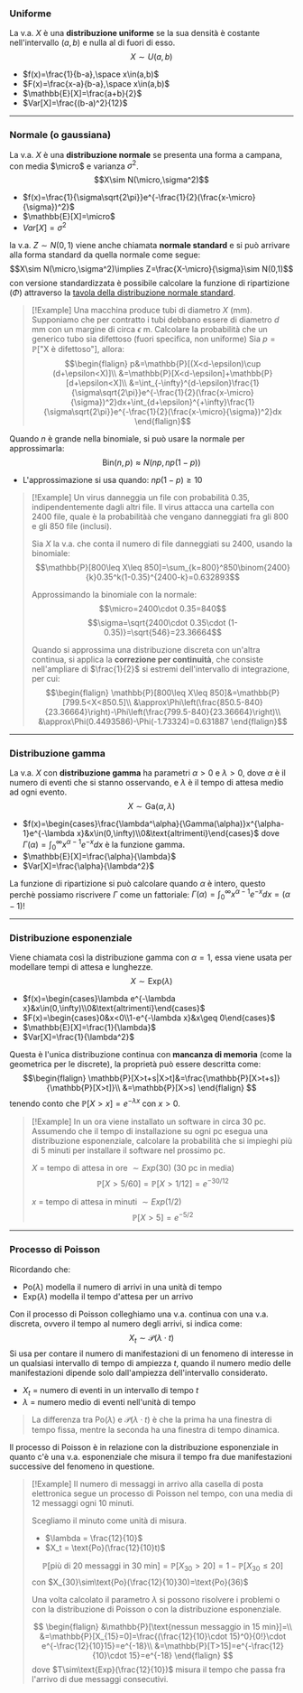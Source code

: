 ### Uniforme
La v.a. $X$ è una **distribuzione uniforme** se la sua densità è costante nell'intervallo $(a,b)$ e nulla al di fuori di esso.
$$X\sim U(a,b)$$
- $f(x)=\frac{1}{b-a},\space x\in(a,b)$
- $F(x)=\frac{x-a}{b-a},\space x\in(a,b)$
- $\mathbb{E}[X]=\frac{a+b}{2}$
- $Var[X]=\frac{(b-a)^2}{12}$
---
### Normale (o gaussiana)
La v.a. $X$ è una **distribuzione normale** se presenta una forma a campana, con media $\micro$ e varianza $\sigma^2$.
$$X\sim N(\micro,\sigma^2)$$
- $f(x)=\frac{1}{\sigma\sqrt{2\pi}}e^{-\frac{1}{2}(\frac{x-\micro}{\sigma})^2}$
- $\mathbb{E}[X]=\micro$
- $Var[X]=\sigma^2$

la v.a. $Z\sim N(0,1)$ viene anche chiamata **normale standard** e si può arrivare alla forma standard da quella normale come segue:
$$X\sim N(\micro,\sigma^2)\implies Z=\frac{X-\micro}{\sigma}\sim N(0,1)$$
con versione standardizzata è possibile calcolare la funzione di ripartizione ($\Phi$) attraverso la [tavola della distribuzione normale standard](https://www.sjsu.edu/faculty/gerstman/EpiInfo/z-table.htm).

>[!Example]
>Una macchina produce tubi di diametro $X$ (mm).
>Supponiamo che per contratto i tubi debbano essere di diametro $d$ mm con un margine di circa $\epsilon$ m.
>Calcolare la probabilità che un generico tubo sia difettoso (fuori specifica, non uniforme)
>Sia $p=\mathbb{P}[\text{"X è difettoso"}]$, allora:
>$$\begin{flalign}
>p&=\mathbb{P}[(X<d-\epsilon)\cup (d+\epsilon<X)]\\
>&=\mathbb{P}[X<d-\epsilon]+\mathbb{P}[d+\epsilon<X]\\
>&=\int_{-\infty}^{d-\epsilon}\frac{1}{\sigma\sqrt{2\pi}}e^{-\frac{1}{2}(\frac{x-\micro}{\sigma})^2}dx+\int_{d+\epsilon}^{+\infty}\frac{1}{\sigma\sqrt{2\pi}}e^{-\frac{1}{2}(\frac{x-\micro}{\sigma})^2}dx
>\end{flalign}$$

Quando $n$ è grande nella binomiale, si può usare la normale per approssimarla:
$$\text{Bin}(n,p)\approx N(np,np(1-p))$$
- L'approssimazione si usa quando: $np(1-p)\geq 10$

>[!Example]
>Un virus danneggia un file con probabilità $0.35$, indipendentemente dagli altri file.
>Il virus attacca una cartella con $2400$ file, quale è la probabilitàà che vengano danneggiati fra gli $800$ e gli $850$ file (inclusi).
>
>Sia $X$ la v.a. che conta il numero di file danneggiati su $2400$, usando la binomiale:
>$$\mathbb{P}[800\leq X\leq 850]=\sum_{k=800}^850\binom{2400}{k}0.35^k(1-0.35)^{2400-k}=0.632893$$
>
>Approssimando la binomiale con la normale:
>$$\micro=2400\cdot 0.35=840$$
>$$\sigma=\sqrt{2400\cdot 0.35\cdot (1-0.35)}=\sqrt{546}=23.36664$$
>
>Quando si approssima una distribuzione discreta con un'altra continua, si applica la **correzione per continuità**, che consiste nell'ampliare di $\frac{1}{2}$ si estremi dell'intervallo di integrazione, per cui:
>$$\begin{flalign}
>\mathbb{P}[800\leq X\leq 850]&=\mathbb{P}[799.5<X<850.5]\\
>&\approx\Phi\left(\frac{850.5-840}{23.36664}\right)-\Phi\left(\frac{799.5-840}{23.36664}\right)\\
>&\approx\Phi(0.4493586)-\Phi(-1.73324)=0.631887
>\end{flalign}$$

---
### Distribuzione gamma
La v.a. $X$ con **distribuzione gamma** ha parametri $\alpha>0$ e $\lambda>0$, dove $\alpha$ è il numero di eventi che si stanno osservando, e $\lambda$ è il tempo di attesa medio ad ogni evento.
$$X\sim \text{Ga}(\alpha,\lambda)$$
- $f(x)=\begin{cases}\frac{\lambda^\alpha}{\Gamma(\alpha)}x^{\alpha-1}e^{-\lambda x}&x\in(0,\infty)\\0&\text{altrimenti}\end{cases}$
	dove $\Gamma(\alpha)=\int_0^\infty x^{\alpha-1}e^{-x}dx$ è la funzione gamma.
- $\mathbb{E}[X]=\frac{\alpha}{\lambda}$
- $Var[X]=\frac{\alpha}{\lambda^2}$

La funzione di ripartizione si può calcolare quando $\alpha$ è intero, questo perchè possiamo riscrivere $\Gamma$ come un fattoriale: $\Gamma(\alpha)=\int_0^\infty x^{\alpha-1}e^{-x}dx=(\alpha-1)!$

---
### Distribuzione esponenziale
Viene chiamata così la distribuzione gamma con $\alpha=1$, essa viene usata per modellare tempi di attesa e lunghezze.
$$X\sim \text{Exp}(\lambda)$$
- $f(x)=\begin{cases}\lambda e^{-\lambda x}&x\in(0,\infty)\\0&\text{altrimenti}\end{cases}$
- $F(x)=\begin{cases}0&x<0\\1-e^{-\lambda x}&x\geq 0\end{cases}$
- $\mathbb{E}[X]=\frac{1}{\lambda}$
- $Var[X]=\frac{1}{\lambda^2}$

Questa è l'unica distribuzione continua con **mancanza di memoria** (come la geometrica per le discrete), la proprietà può essere descritta come:
$$\begin{flalign}
\mathbb{P}[X>t+s|X>t]&=\frac{\mathbb{P}[X>t+s]}{\mathbb{P}[X>t]}\\
&=\mathbb{P}[X>s]
\end{flalign}
$$
tenendo conto che $\mathbb{P}[X>x]=e^{-\lambda x}$ con $x>0$.

>[!Example]
>In un ora viene installato un software in circa 30 pc.
>Assumendo che il tempo di installazione su ogni pc esegua una distribuzione esponenziale, calcolare la probabilità che si impieghi più di 5 minuti per installare il software nel prossimo pc.
>
>$X$ = tempo di attesa in ore $\sim Exp(30)$ (30 pc in media)
>$$\mathbb{P}[X>5/60]=\mathbb{P}[X>1/12]=e^{-30/12}$$
>
>$x$ = tempo di attesa in minuti $\sim Exp(1/2)$
>$$\mathbb{P}[X>5]=e^{-5/2}$$

---
### Processo di Poisson
Ricordando che:
- $\text{Po}(\lambda)$ modella il numero di arrivi in una unità di tempo
- $\text{Exp}(\lambda)$ modella il tempo d'attesa per un arrivo

Con il processo di Poisson colleghiamo una v.a. continua con una v.a. discreta, ovvero il tempo al numero degli arrivi, si indica come:
$$X_t\sim \mathcal{P}(\lambda\cdot t)$$
Si usa per contare il numero di manifestazioni di un fenomeno di interesse in un qualsiasi intervallo di tempo di ampiezza $t$, quando il numero medio delle manifestazioni dipende solo dall'ampiezza dell'intervallo considerato.
- $X_t$ = numero di eventi in un intervallo di tempo $t$
- $\lambda$ = numero medio di eventi nell'unità di tempo

>La differenza tra $\text{Po}(\lambda)$ e $\mathcal{P}(\lambda\cdot t)$ è che la prima ha una finestra di tempo fissa, mentre la seconda ha una finestra di tempo dinamica.

Il processo di Poisson è in relazione con la distribuzione esponenziale in quanto c'è una v.a. esponenziale che misura il tempo fra due manifestazioni successive del fenomeno in questione.

>[!Example]
>Il numero di messaggi in arrivo alla casella di posta elettronica segue un processo di Poisson nel tempo, con una media di $12$ messaggi ogni $10$ minuti.
>
>Scegliamo il minuto come unità di misura.
>- $\lambda = \frac{12}{10}$
>- $X_t = \text{Po}(\frac{12}{10}t)$
>
>$$\mathbb{P}[\text{più di 20 messaggi in 30 min}]=\mathbb{P}[X_{30}>20]=1-\mathbb{P}[X_{30}\leq 20]$$
>con $X_{30}\sim\text{Po}(\frac{12}{10}30)=\text{Po}(36)$
>
>Una volta calcolato il parametro $\lambda$ si possono risolvere i problemi o con la distribuzione di Poisson o con la distribuzione esponenziale.
>
>$$
>\begin{flalign}
>&\mathbb{P}[\text{nessun messaggio in 15 min}]=\\
>&=\mathbb{P}[X_{15}=0]=\frac{(\frac{12}{10}\cdot 15)^0}{0!}\cdot e^{-\frac{12}{10}15}=e^{-18}\\
>&=\mathbb{P}[T>15]=e^{-\frac{12}{10}\cdot 15}=e^{-18}
>\end{flalign}
>$$
>dove $T\sim\text{Exp}(\frac{12}{10})$ misura il tempo che passa fra l'arrivo di due messaggi consecutivi.





